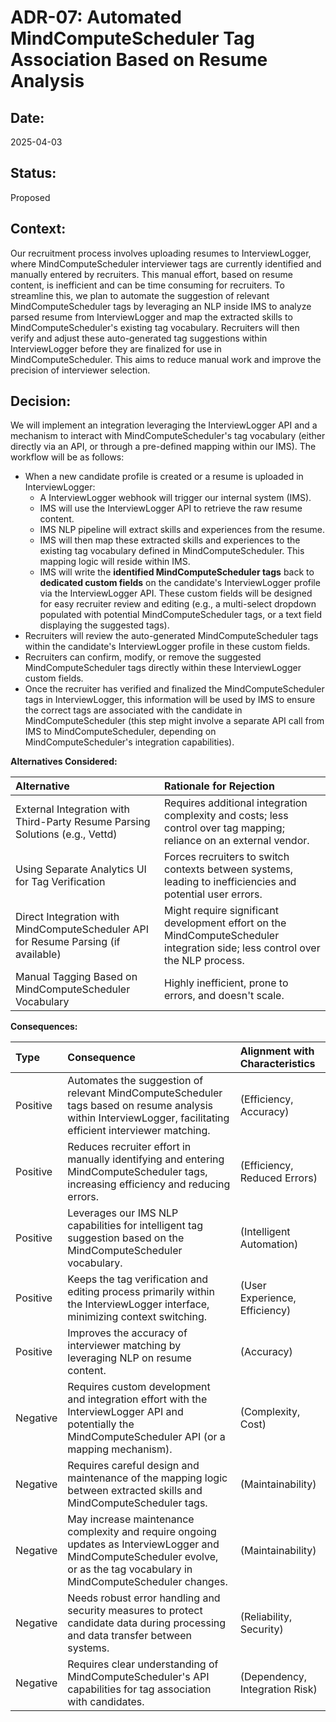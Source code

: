 # ADR-07: Automated MindComputeScheduler Tag Association Based on Resume Analysis

## Date:
2025-04-03

## Status:
Proposed

## Context:
Our recruitment process involves uploading resumes to InterviewLogger, where MindComputeScheduler interviewer tags are currently identified and manually entered by recruiters. This manual effort, based on resume content, is inefficient and can be time consuming for recruiters. To streamline this, we plan to automate the suggestion of relevant MindComputeScheduler tags by leveraging an NLP  inside IMS to analyze parsed resume from InterviewLogger and map the extracted skills to MindComputeScheduler's existing tag vocabulary. Recruiters will then verify and adjust these auto-generated tag suggestions within InterviewLogger before they are finalized for use in MindComputeScheduler. This aims to reduce manual work and improve the precision of interviewer selection.

## Decision:
We will implement an integration leveraging the InterviewLogger API and a mechanism to interact with MindComputeScheduler's tag vocabulary (either directly via an API, or through a pre-defined mapping within our IMS). The workflow will be as follows:

- When a new candidate profile is created or a resume is uploaded in InterviewLogger:
    - A InterviewLogger webhook will trigger our internal system (IMS).
    - IMS will use the InterviewLogger API to retrieve the raw resume content.
    - IMS NLP pipeline will extract skills and experiences from the resume.
    - IMS will then map these extracted skills and experiences to the existing tag vocabulary defined in MindComputeScheduler. This mapping logic will reside within IMS.
    - IMS will write the **identified MindComputeScheduler tags** back to **dedicated custom fields** on the candidate's InterviewLogger profile via the InterviewLogger API. These custom fields will be designed for easy recruiter review and editing (e.g., a multi-select dropdown populated with potential MindComputeScheduler tags, or a text field displaying the suggested tags).
- Recruiters will review the auto-generated MindComputeScheduler tags within the candidate's InterviewLogger profile in these custom fields.
- Recruiters can confirm, modify, or remove the suggested MindComputeScheduler tags directly within these InterviewLogger custom fields.
- Once the recruiter has verified and finalized the MindComputeScheduler tags in InterviewLogger, this information will be used by IMS to ensure the correct tags are associated with the candidate in MindComputeScheduler (this step might involve a separate API call from IMS to MindComputeScheduler, depending on MindComputeScheduler's integration capabilities).

**Alternatives Considered:**

| Alternative                                              | Rationale for Rejection                                                                                                                                                                                                                                                            |
| :------------------------------------------------------- | :---------------------------------------------------------------------------------------------------------------------------------------------------------------------------------------------------------------------------------------------------------------------------------- |
| External Integration with Third-Party Resume Parsing Solutions (e.g., Vettd) | Requires additional integration complexity and costs; less control over tag mapping; reliance on an external vendor.                                                                                                                                           |
| Using Separate Analytics UI for Tag Verification       | Forces recruiters to switch contexts between systems, leading to inefficiencies and potential user errors.                                                                                                                                                                           |
| Direct Integration with MindComputeScheduler API for Resume Parsing (if available) | Might require significant development effort on the MindComputeScheduler integration side; less control over the NLP process.                                                                                                                                                     |
| Manual Tagging Based on MindComputeScheduler Vocabulary             | Highly inefficient, prone to errors, and doesn't scale.                                                                                                                                                                                                                              |

**Consequences:**

| Type     | Consequence                                                                                                                                 | Alignment with Characteristics |
| :------- | :------------------------------------------------------------------------------------------------------------------------------------------ | :----------------------------- |
| Positive | Automates the suggestion of relevant MindComputeScheduler tags based on resume analysis within InterviewLogger, facilitating efficient interviewer matching.   | (Efficiency, Accuracy)         |
| Positive | Reduces recruiter effort in manually identifying and entering MindComputeScheduler tags, increasing efficiency and reducing errors.                      | (Efficiency, Reduced Errors)   |
| Positive | Leverages our IMS NLP capabilities for intelligent tag suggestion based on the MindComputeScheduler vocabulary.                                       | (Intelligent Automation)       |
| Positive | Keeps the tag verification and editing process primarily within the InterviewLogger interface, minimizing context switching.                     | (User Experience, Efficiency)  |
| Positive | Improves the accuracy of interviewer matching by leveraging NLP on resume content.                                                         | (Accuracy)                     |
| Negative | Requires custom development and integration effort with the InterviewLogger API and potentially the MindComputeScheduler API (or a mapping mechanism).        | (Complexity, Cost)             |
| Negative | Requires careful design and maintenance of the mapping logic between extracted skills and MindComputeScheduler tags.                                     | (Maintainability)              |
| Negative | May increase maintenance complexity and require ongoing updates as InterviewLogger and MindComputeScheduler evolve, or as the tag vocabulary in MindComputeScheduler changes. | (Maintainability)              |
| Negative | Needs robust error handling and security measures to protect candidate data during processing and data transfer between systems.            | (Reliability, Security)        |
| Negative | Requires clear understanding of MindComputeScheduler's API capabilities for tag association with candidates.                                           | (Dependency, Integration Risk) |
